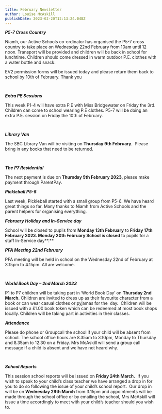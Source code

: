 ```yaml
---
title: February Newsletter
author: Louise McAskill
publishDate: 2023-02-20T12:13:24.048Z
---
```



***P5-7 Cross Country***

Niamh, our Active Schools co-ordinator has organised the P5-7 cross country to take place on Wednesday 22nd February from 10am until 12 noon. Transport will be provided and children will be back in school for lunchtime. Children should come dressed in warm outdoor P.E. clothes with a water bottle and snack.

EV2 permission forms will be issued today and please return them back to school by 10th of February. Thank you

 

***Extra PE Sessions***

This week P1-4 will have extra P.E with Miss Bridgewater on Friday the 3rd. Children can come to school wearing P.E clothes. P5-7 will be doing an extra P.E. session on Friday the 10th of February.

 

***Library Van***

The SBC Library Van will be visiting on **Thursday 9th February**.  Please bring in any books that need to be returned. 

 

***The P7 Residential***

The next payment is due on **Thursday 9th February 2023,** please make payment through ParentPay.



***Pickleball P5-6***

Last week, Pickleball started with a small group from P5-6. We have heard great things so far. Many thanks to Niamh from Active Schools and the parent helpers for organising everything.



***February Holiday and In-Service day***

School will be closed to pupils from **Monday 13th February** to **Friday 17th February 2023. Monday 20th February School is closed** to pupils for a staff In-Service day**.** 



***PFA Meeting 22nd February***

PFA meeting will be held in school on the Wednesday 22nd of February at 3.15pm to 4.15pm. All are welcome.

 

***World Book Day – 2nd March 2023***

P1 to P7 children will be taking part in ‘World Book Day’ on **Thursday 2nd March.** Children are invited to dress up as their favourite character from a book or can wear casual clothes or pyjamas for the  day.  Children will be issued with a £1.00 book token which can be redeemed at most book shops locally. Children will be taking part in activities in their classes.



***Attendance***

Please do phone or Groupcall the school if your child will be absent from school. The school office hours are 8.35am to 3.10pm, Monday to Thursday and 8.35am to 12.30 on a Friday. Mrs McAskill will send a group call message if a child is absent and we have not heard why.

 

***School Reports***

This session school reports will be issued on **Friday 24th March.**  If you wish to speak to your child’s class teacher we have arranged a drop in for you to do so following the issue of your child’s school report.  Our drop in will be on **Wednesday 29th March** from 3.15pm and appointments will be made through the school office or by emailing the school, Mrs McAskill will issue a time accordingly to meet with your child’s teacher should you wish to.